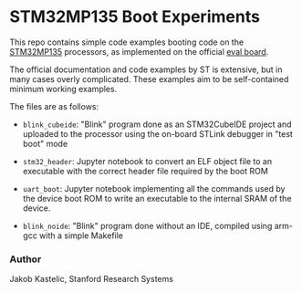 # STM32MP135 Boot Experiments

This repo contains simple code examples booting code on the
[STM32MP135](https://www.st.com/en/microcontrollers-microprocessors/stm32mp135.html)
processors, as implemented on the official [eval
board](https://www.st.com/en/evaluation-tools/stm32mp135f-dk.html).

The official documentation and code examples by ST is extensive, but in many
cases overly complicated. These examples aim to be self-contained minimum
working examples.

The files are as follows:

- `blink_cubeide`: "Blink" program done as an STM32CubeIDE project and uploaded
  to the processor using the on-board STLink debugger in "test boot" mode

- `stm32_header`: Jupyter notebook to convert an ELF object file to an
  executable with the correct header file required by the boot ROM

- `uart_boot`: Jupyter notebook implementing all the commands used by the device
  boot ROM to write an executable to the internal SRAM of the device.

- `blink_noide`: "Blink" program done without an IDE, compiled using arm-gcc
  with a simple Makefile

### Author

Jakob Kastelic, Stanford Research Systems
